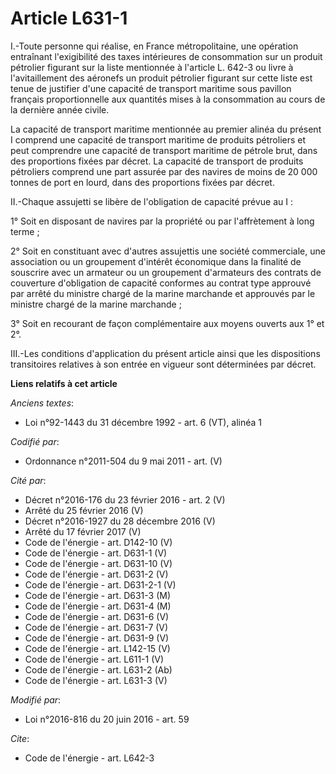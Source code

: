 # Article L631-1

I.-Toute personne qui réalise, en France métropolitaine, une opération entraînant l'exigibilité des taxes intérieures de
consommation sur un produit pétrolier figurant sur la liste mentionnée à l'article L. 642-3 ou livre à l'avitaillement des
aéronefs un produit pétrolier figurant sur cette liste est tenue de justifier d'une capacité de transport maritime sous
pavillon français proportionnelle aux quantités mises à la consommation au cours de la dernière année civile. 

La capacité de transport maritime mentionnée au premier alinéa du présent I comprend une capacité de transport maritime de
produits pétroliers et peut comprendre une capacité de transport maritime de pétrole brut, dans des proportions fixées par
décret. La capacité de transport de produits pétroliers comprend une part assurée par des navires de moins de 20 000 tonnes
de port en lourd, dans des proportions fixées par décret.

II.-Chaque assujetti se libère de l'obligation de capacité prévue au I : 

1° Soit en disposant de navires par la propriété ou par l'affrètement à long terme ; 

2° Soit en constituant avec d'autres assujettis une société commerciale, une association ou un groupement d'intérêt
économique dans la finalité de souscrire avec un armateur ou un groupement d'armateurs des contrats de couverture
d'obligation de capacité conformes au contrat type approuvé par arrêté du ministre chargé de la marine marchande et approuvés
par le ministre chargé de la marine marchande ;

3° Soit en recourant de façon complémentaire aux moyens ouverts aux 1° et 2°. 

III.-Les conditions d'application du présent article ainsi que les dispositions transitoires relatives à son entrée en
vigueur sont déterminées par décret.

**Liens relatifs à cet article**

_Anciens textes_:

  - Loi n°92-1443 du 31 décembre 1992 - art. 6 (VT), alinéa 1

_Codifié par_:

  - Ordonnance n°2011-504 du 9 mai 2011 - art. (V)

_Cité par_:

  - Décret n°2016-176 du 23 février 2016 - art. 2 (V)
  - Arrêté du 25 février 2016 (V)
  - Décret n°2016-1927 du 28 décembre 2016 (V)
  - Arrêté du 17 février 2017 (V)
  - Code de l'énergie - art. D142-10 (V)
  - Code de l'énergie - art. D631-1 (V)
  - Code de l'énergie - art. D631-10 (V)
  - Code de l'énergie - art. D631-2 (V)
  - Code de l'énergie - art. D631-2-1 (V)
  - Code de l'énergie - art. D631-3 (M)
  - Code de l'énergie - art. D631-4 (M)
  - Code de l'énergie - art. D631-6 (V)
  - Code de l'énergie - art. D631-7 (V)
  - Code de l'énergie - art. D631-9 (V)
  - Code de l'énergie - art. L142-15 (V)
  - Code de l'énergie - art. L611-1 (V)
  - Code de l'énergie - art. L631-2 (Ab)
  - Code de l'énergie - art. L631-3 (V)

_Modifié par_:

  - Loi n°2016-816 du 20 juin 2016 - art. 59

_Cite_:

  - Code de l'énergie - art. L642-3
